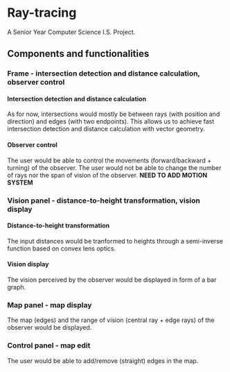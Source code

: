 # Ray-tracing

A Senior Year Computer Science I.S. Project.

## Components and functionalities

### Frame - intersection detection and distance calculation, observer control

#### Intersection detection and distance calculation

As for now, intersections would mostly be between rays (with position and direction) and edges (with two endpoints). This allows us to achieve fast intersection detection and distance calculation with vector geometry.

#### Observer control

The user would be able to control the movements (forward/backward + turning) of the observer. The user would not be able to change the number of rays nor the span of vision of the observer. **NEED TO ADD MOTION SYSTEM**

### Vision panel - distance-to-height transformation, vision display

#### Distance-to-height transformation

The input distances would be tranformed to heights through a semi-inverse function based on convex lens optics.

#### Vision display

The vision perceived by the observer would be displayed in form of a bar graph.

### Map panel - map display

The map (edges) and the range of vision (central ray + edge rays) of the observer would be displayed.

### Control panel - map edit

The user would be able to add/remove (straight) edges in the map.

